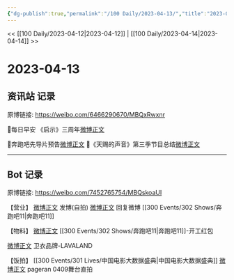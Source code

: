 ```yaml
---
{"dg-publish":true,"permalink":"/100 Daily/2023-04-13/","title":"2023-04-13","created":"2023-04-14T21:39:27.920+08:00","updated":"2023-04-15T21:06:00.386+08:00"}
---
```



<< [[100 Daily/2023-04-12\|2023-04-12]] | [[100 Daily/2023-04-14\|2023-04-14]] >>

# 2023-04-13

## 资讯站 记录

原博链接: https://weibo.com/6466290670/MBQxRwxnr

🌟每日早安
《启示》三周年[微博正文](https://weibo.com/detail/4889976330783555)

🌟奔跑吧先导片预告[微博正文](https://weibo.com/detail/4890090587816138)
🌟《天赐的声音》第三季节目总结[微博正文](https://weibo.com/detail/4890181063152690)

---
## Bot 记录

原博链接: https://weibo.com/7452765754/MBQskoaUI

【营业】
[微博正文](https://weibo.com/1736988591/4889867505107904) 发博(自拍)
[微博正文](https://weibo.com/1736988591/4889641335655567) 回复微博 [[300 Events/302 Shows/奔跑吧11\|奔跑吧11]]

【物料】
[微博正文](https://weibo.com/5242381821/4890089568866380) [[300 Events/302 Shows/奔跑吧11\|奔跑吧11]]-开工红包 

[微博正文](https://weibo.com/7778448845/4890052699886892) 卫衣品牌-LAVALAND

【饭拍】
[[300 Events/301 Lives/中国电影大数据盛典\|中国电影大数据盛典]]
[微博正文](https://weibo.com/7633014126/4889954998027231) pageran 0409舞台直拍 ​​​
